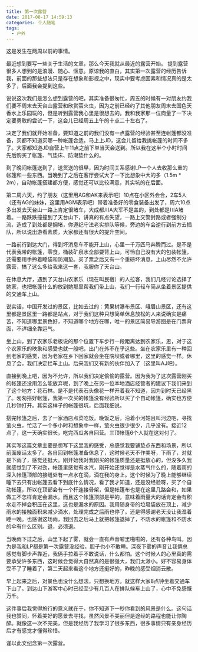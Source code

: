 ```yaml
---
title: 第一次露营
date: 2017-08-17 14:59:13
categories: 个人随笔
tags:
  - 户外
---
```



这是发生在两周以前的事情。

最近想到要写一些关于生活的文章，那么今天我就从最近的露营开始。
提到露营很多人想到的是浪漫、随心、惬意。原谅我的直白，其实第一次露营的经历告诉我，前面的那些想法只是存在想象和影视之中，现实中要考虑因素和情况真的是太多了，后面我会提到这些。

说说这次我们是怎么想到露营的吧，其实准备很匆忙，周五的时候有一对朋友约我们要不周末去天台山露营和欣赏萤火虫，因为之前已经约了其他朋友周末去国色天香水上乐园玩的，但是听到露营我心里是很想去的。我和我家那一位商量了一下决定要勇敢的尝试一下，这会儿已经周五上午的十点二十左右了。

决定了我们就开始准备，要知道之前的我们没有一点露营的经验甚至连帐篷都没准备，买都不知道买哪一种帐篷合适。马上上JD，这会儿留给我挑帐篷的时间不多了。大家都知道JD自营上午11点之前下单当天会送到。所以我在这半个小时时间先后购买了帐篷、气垫床、防潮垫什么的。

到了晚间帐篷送到了，送货送的很早，因为时间关系感谢LP一个人去收那么重的帐篷和一些东西。当晚到了之后在客厅尝试大了一下比想象中大的多（1.5m * 2m），自动帐篷搭建都方便，感觉还可以比较满意，其实坑的在后面。

第二周六天，约了朋友（这里用AG和AK来表示吧）10点在小区外会合，2车5人（还有AG的妹妹，这里用AGM表示吧）带着准备好的零食装备出发了，周六10点多出发去天台山一路上肯定很堵车，大成都川A大军不是盖的，到处都是川A堵着。一路跌跌撞撞到了天台山下，讲真的有点失望，一路上交警封路或者强制分流，造成了到处都是拥堵，你遵纪守法老实排队等候，旁边的车会逆行到前方去插队，所以说出游看素质，大家都还有很大的提升空间。


一路前行到达大门，得到坏消息车不能开上山，心里一千万匹马奔腾而过。是不是代表我带的帐篷，零食，桶装矿泉水全部要背上山，可怜自己没有大的包装帐篷，还需要用手拎着睡袋和防潮垫。买了票之后又有一个重磅坏消息，上山尽然不允许露营，搞了这么多给我来这一套，我服你了天台山。

在休息大厅，遇到了天台山农家乐（现在叫民宿）的人拉客，我们几经讨论选择了她家，也把帐篷什么的放到她那里帮我们带上山，我们一行轻车简从坐着景区提供的交通车上山。


说实话，中国开发过的景区，比如去过的：黄果树瀑布景区、峨眉山景区，还有这里都是景区里一路都是站点，对于我们这种只想简单休息放松的人来说确实是痛苦，不知道哪里景色好，不知道哪个地方在哪，唯一的景区简易导游图是在门票背面，不详细全靠运气。


坐上山，到了农家乐老板说的那个位置下车步行一段距离达到农家乐，恩，对于这个农家乐的映象和感受也就一般吧，出门在外不在乎这些。坐在农家乐里有一种回到老家的感觉，因为老家在乡下回家就会坐在院坝或者哪里，这里的感觉一样。休息了会，我们决定拦车上山。后来我们又有新的伙伴加入了（这里叫AJ吧）。

直接到晚上吧，因为不允许，所以我们决定偷偷的露营。因为我为了这次露营刚买的帐篷还没用怎么能放弃呢，到了晚上在另一位本地酒店经营者的建议下我们来到了这个地方：花石林。是不是代表石头像花一样开着我不知道，因为到时天已经黑了。匆匆搭好帐篷，我第一次买的帐篷没有经验所以买了个自动帐篷，确实也方便几秒钟打开。其实这样子的帐篷很坑，后面我细说。

搭完帐篷之后，去了一家酒店点菜吃饭。晚饭之后，沿着小河姑且叫河边吧，寻找萤火虫，忙活了一个多小时和想象中一样，萤火虫很少很少，几乎没有。接近12点了，这一天确实很长，吃完西瓜各自回营。三顶帐篷6个人就在这对付了。

其实写这篇文章主要是想写下这里我的感受，总感觉我要铺垫点东西和场景，所以前面废话太多了。各自回到帐篷准备休息了，这时候老天不作美呀，下雨了，对就是下雨了，感觉还挺大。刚开始我对我刚买的帐篷质量还是挺放心的，但没多久我就感觉到了不对劲，帐篷里感觉有水汽，刚开始还觉得是水蒸气什么的，随着雨的深入帐篷顶部的接缝处有一点水在滴，滴在我的身上。这个时候为了晚上能够继续睡下去只有出帐篷去看下到底什么情况，看了我才知道，还是没经验呀，买了个自动帐篷，所以在顶部会有一个杆连接骨架，但是帐篷布也是在这里几路会和，如果做工不怎样肯定会漏水。而且这个帐篷顶部是平的，意味着雨量大的话肯定会有积水走不掉会积压在这里，这也是漏水的原因。我用随身带的垃圾袋放在顶上，减少雨水的接触面积来减少滴水，处理完成之后雨也停了。还是得感谢老天没让我湿着睡一晚。也感谢这场雨，我回去之后马上就把帐篷退掉了，不防水的帐篷和不防水的伞有什么区别。退，必须退。

当晚雨下过之后，山里下起了雾，就会一直有声音噼里啪啦的，还有各种鸟叫。因为是我和LP都是第一次露营没经验，胆子也小不敢睡。深夜下雾的声音让我俩总感觉有脚步声靠近，我俩手拉着手不敢说话，什么都怕。这个时候人的心里真的需要承受许多东西，这时候会觉得大自然真的是很强大，我们太渺小。好不容易身体受不了了睡着了，第二天起来看这个地方还挺好的，昨晚的感受烟消云散。

早上起来之后，对景色也没什么想法，只想换地方。就这样大家8点钟坐着交通车下山了。到达山下游客中心时已经至少有几百人在排队候车上山了，心中不免感慨万千。

这件事后我觉得旅行的意义就在于，你不知道下一秒你看到的风景是什么。这句话我也赞同，怀着美好的愿景去寻找，虽然风景不美丽但是途经的路程也能让你陶醉。就像这一次不完美，但是我经历了我学习了很多东西，很多事情只有亲身经历后才有感觉才懂得珍惜。

谨以此文纪念第一次露营。

